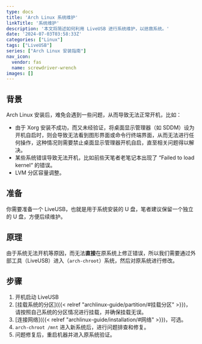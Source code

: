 ```yaml
---
type: docs
title: 'Arch Linux 系统维护'
linkTitle: '系统维护'
description: '本文将简述如何利用 LiveUSB 进行系统维护，以拯救系统。'
date: '2024-07-03T03:58:33Z'
categories: ["Linux"]
tags: ["LiveUSB"]
series: ["Arch Linux 安装指南"]
nav_icon:
  vendor: fas
  name: screwdriver-wrench
images: []
---
```


## 背景

Arch Linux 安装后，难免会遇到一些问题，从而导致无法正常开机，比如：

- 由于 Xorg 安装不成功，而又未经验证，将桌面显示管理器（如 SDDM）设为开机自启时，则会导致无法看到图形界面或命令行终端界面，从而无法进行任何操作，这种情况则需要禁止桌面显示管理器开机自启，直至相关问题得以解决。
- 某些系统错误导致无法开机，比如前些天笔者老笔记本出现了 “Failed to load kernel“ 的错误。
- LVM 分区容量调整。

## 准备

你需要准备一个 LiveUSB，也就是用于系统安装的 U 盘，笔者建议保留一个独立的 U 盘，方便后续维护。

## 原理

由于系统无法开机等原因，而无法**直接**在原系统上修正错误，所以我们需要通过外部工具（LiveUSB）进入（`arch-chroot`）系统，然后对原系统进行修改。

## 步骤

1. 开机启动 LiveUSB
2. [挂载系统的分区]({{< relref "archlinux-guide/partition/#挂载分区" >}})，请按照自己系统的分区情况进行挂载，并确保挂载无误。
3. [连接网络]({{< relref "archlinux-guide/installation/#网络" >}})，可选。
4. `arch-chroot /mnt` 进入新系统后，进行问题排查和修复。
5. 问题修复后，重启机器并进入原系统验证。

